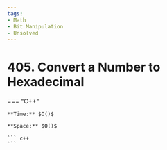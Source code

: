 ```yaml
---
tags:
- Math
- Bit Manipulation
- Unsolved
---
```



# 405. Convert a Number to Hexadecimal

=== "C++"

    **Time:** $O()$

    **Space:** $O()$

    ``` c++
    ```
